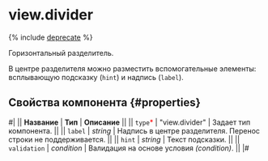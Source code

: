 # view.divider

{% include [deprecate](../../_includes/deprecate.md) %}

Горизонтальный разделитель.

В центре разделителя можно разместить вспомогательные элементы: всплывающую подсказку (`hint`) и надпись (`label`).

## Свойства компонента {#properties}

#|
|| **Название** | **Тип** | **Описание** ||
|| `type`<span style="color: red">\*</span> | "view.divider" | Задает тип компонента. ||
|| `label` | _string_ | Надпись в центре разделителя. Перенос строки не поддерживается. ||
|| `hint` | _string_ | Текст подсказки. ||
|| `validation` | _condition_ | Валидация на основе условия _(condition)_. ||
|#
